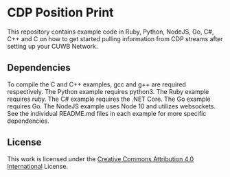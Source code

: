 # CDP Position Print

This repository contains example code in Ruby, Python, NodeJS, Go, C#, C++ and C on how to get started pulling information from CDP streams after setting up your CUWB Network.

## Dependencies

To compile the C and C++ examples, gcc and g++ are required respectively. The Python example requires python3. The Ruby example requires ruby. The C# example requires the .NET Core. The Go example requires Go. The NodeJS example uses Node 10 and utilizes websockets.  See the individual README.md files in each example for more specific dependencies.

## License

This work is licensed under the [Creative Commons Attribution 4.0 International](http://creativecommons.org/licenses/by/4.0/) License.
